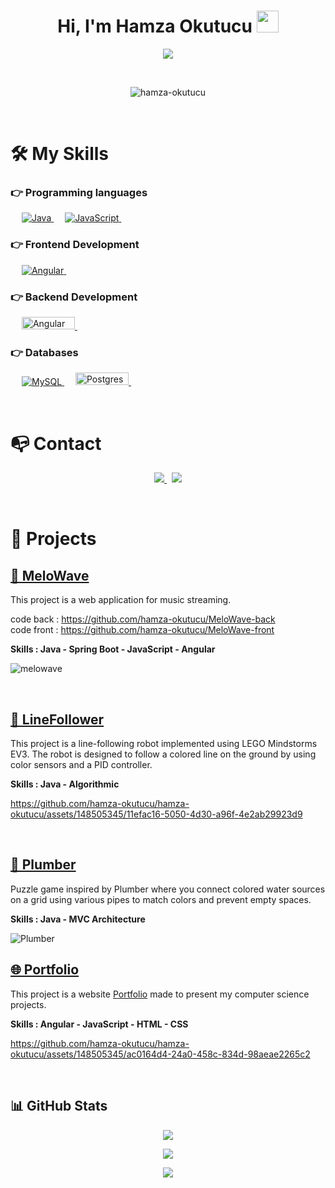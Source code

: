 <h1 align="center">Hi, I'm Hamza Okutucu <img src="https://media.giphy.com/media/hvRJCLFzcasrR4ia7z/giphy.gif" width="35"></h1>

<p align="center">
  <a href="https://github.com/DenverCoder1/readme-typing-svg"><img src="https://readme-typing-svg.herokuapp.com/?lines=Full+Stack+Web+Developer&center=true&width=500&height=50"></a>
</p>

<br>

<p align="center">
  <img src="https://komarev.com/ghpvc/?username=hamza-okutucu&label=hamza-okutucu's%20Profile%20Views%20&color=dc143c&style=plastic" alt="hamza-okutucu" />
</p>

<br>

# 🛠️ My Skills

### 👉 Programming languages

<p align="left"> 
  &emsp;
  <a href="https://www.java.com" target="_blank"> 
    <img alt="Java" src="https://img.shields.io/badge/Java-%23007396.svg?logo=java&logoColor=white"/>
  </a>
  &emsp; 
  <a href="https://developer.mozilla.org/en-US/docs/Web/JavaScript" target="_blank"> 
     <img alt="JavaScript" src="https://img.shields.io/badge/JavaScript%20-%23F7DF1E.svg?logo=javascript&logoColor=black"/>
   </a>
&emsp; 
</p>

### 👉 Frontend Development

<p align="left"> 
   &emsp;
  <a href="https://angular.io/" target="_blank"> 
    <img alt="Angular" src="https://img.shields.io/badge/-angular-DE0031?logo=angular"/>
  </a>
&emsp; 
</p>

### 👉 Backend Development

<p align="left"> 
   &emsp;
  <a href="https://spring.io/" target="_blank"> 
    <img alt="Angular" src="https://img.shields.io/badge/spring-%236DB33F.svg?style=for-the-badge&logo=spring&logoColor=white" width="85" height="20"/>
  </a>
&emsp; 
</p>

### 👉 Databases

<p align="left">
  &emsp;
    <a href="https://www.mysql.com/">
      <img alt="MySQL" src="https://img.shields.io/badge/MySQL-00000F?style=flat&logo=mysql&logoColor=white"/>
    </a>
  &emsp;
    <a href="https://www.mysql.com/">
      <img alt="Postgres" src="https://img.shields.io/badge/postgres-%23316192.svg?style=for-the-badge&logo=postgresql&logoColor=white" width="85" height="20"/>
    </a>
  &emsp;
</p>

<br>

# 📭 Contact

<p align="center">
  <a href="https://linkedin.com/in/hamza-okutucu-5a1596294">
    <img src="https://img.shields.io/badge/-LINKEDIN-0077B5?style=for-the-badge&logo=linkedin&logoColor=white">
  </a>
	<span>&nbsp;</span>
	<a href="mailto:hamza.okutucu@outlook.com">
		<img src="https://img.shields.io/badge/-GMAIL-D14836?style=for-the-badge&logo=gmail&logoColor=white">
	</a>
</p>

<br>

# 📂 Projects

## [🎵 MeloWave]()

This project is a web application for music streaming.

code back : https://github.com/hamza-okutucu/MeloWave-back <br>
code front : https://github.com/hamza-okutucu/MeloWave-front

<p><strong>Skills : Java - Spring Boot - JavaScript - Angular</strong></p>

![melowave](https://github.com/hamza-okutucu/hamza-okutucu/assets/148505345/a6afdeb5-2798-4af0-a4a1-6bfe84c0c4ff)

<br>

## [🤖 LineFollower](https://github.com/hamza-okutucu/LineFollower)

This project is a line-following robot implemented using LEGO Mindstorms EV3. The robot is designed to follow a colored line on the ground by using color sensors and a PID controller.

<p><strong>Skills : Java - Algorithmic</strong></p>

https://github.com/hamza-okutucu/hamza-okutucu/assets/148505345/11efac16-5050-4d30-a96f-4e2ab29923d9

<br>

## [🧩 Plumber](https://github.com/hamza-okutucu/Plumber)

Puzzle game inspired by Plumber where you connect colored water sources on a grid using various pipes to match colors and prevent empty spaces.

<p><strong>Skills : Java - MVC Architecture</strong></p>

<img src="https://github.com/hamza-okutucu/Plumber/assets/148505345/73c940ac-63a9-4383-bfc7-778ef7549d32" alt="Plumber">

<br>

## [🌐 Portfolio](https://github.com/hamza-okutucu/Portfolio)

This project is a website <a href="https://hamza-okutucu.github.io/Portfolio/">Portfolio</a> made to present my computer science projects.

<p><strong>Skills : Angular - JavaScript - HTML - CSS</strong></p>

https://github.com/hamza-okutucu/hamza-okutucu/assets/148505345/ac0164d4-24a0-458c-834d-98aeae2265c2

<br>

## 📊 GitHub Stats

<p align="center">
  <img align="center" src="https://github-readme-stats.vercel.app/api?username=hamza-okutucu&theme=tokyonight&hide_border=false&include_all_commits=true&count_private=true"/>
</p>
<p align="center">
  <img align="center" src="https://github-readme-streak-stats.herokuapp.com/?user=hamza-okutucu&theme=tokyonight&hide_border=false"/>
</p>
<p align="center">
  <img align="center" src="https://github-readme-stats.vercel.app/api/top-langs/?username=hamza-okutucu&theme=tokyonight&hide_border=false&include_all_commits=true&count_private=true&layout=compact"/>
</p>
